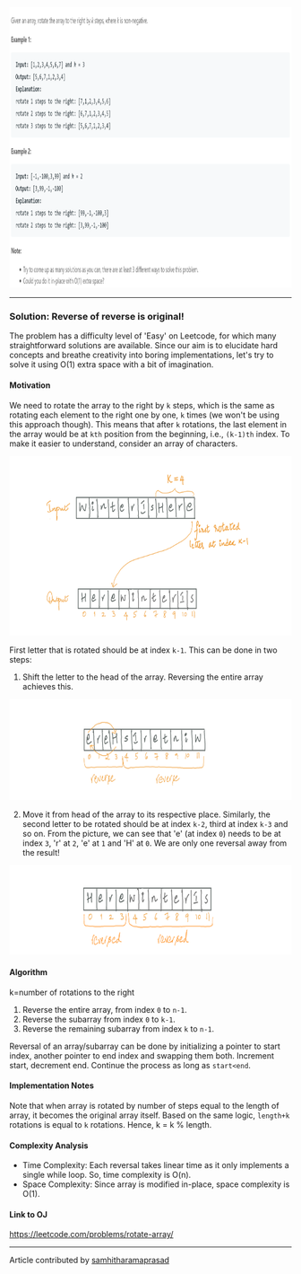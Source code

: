 <!-- Screenshot -->

<p align="center">
<img src="../../Images/Rotate-Array/screenshot.png" width="900" height="500">
</p>

<!-- Introduction -->

---
### Solution: Reverse of reverse is original! 
The problem has a difficulty level of 'Easy' on Leetcode, for which many straightforward solutions are available. Since our aim is to elucidate hard concepts and breathe creativity into boring implementations, let's try to solve it using O(1) extra space with a bit of imagination.

#### Motivation

<!-- basic motivation for the approach -->
We need to rotate the array to the right by `k` steps, which is the same as rotating each element to the right one by one, `k` times (we won't be using this approach though). This means that after `k` rotations, the last element in the array would be at `kth` position from the beginning, i.e., `(k-1)th` index. To make it easier to understand, consider an array of characters.

<p align="center">
<img src="../../Images/Rotate-Array/pic1.png" width="900" height="320">
</p>

First letter that is rotated should be at index `k-1`. This can be done in two steps:
1. Shift the letter to the head of the array. Reversing the entire array achieves this.
<p align="center">
<img src="../../Images/Rotate-Array/pic2.png" width="900" height="180">
</p>

2. Move it from head of the array to its respective place. 
 Similarly, the second letter to be rotated should be at index `k-2`, third at index `k-3` and so on. From the picture, we can see that  'e' (at index `0`) needs to be at index `3`, 'r' at `2`, 'e' at `1` and 'H' at `0`. We are only one reversal away from the result!
<p align="center">
<img src="../../Images/Rotate-Array/pic3.png" width="900" height="160">
</p>

#### Algorithm

<!-- stepwise algorithm details. May or may not include pseudo-code -->
k=number of rotations to the right
1. Reverse the entire array, from index `0` to `n-1`.
2. Reverse the subarray from index `0` to `k-1`.
3. Reverse the remaining subarray from index `k` to `n-1`.

Reversal of an array/subarray can be done by initializing a pointer to start index, another pointer to end index and swapping them both. Increment start, decrement end. Continue the process as long as `start<end`.

#### Implementation Notes

<!-- optional section -->
Note that when array is rotated by number of steps equal to the length of array, it becomes the original array itself. Based on the same logic, `length+k` rotations is equal to `k` rotations.
Hence, k = k % length.

#### Complexity Analysis

* Time Complexity: Each reversal takes linear time as it only implements a single while loop. So, time complexity is O(n).
* Space Complexity: Since array is modified in-place, space complexity is O(1).

#### Link to OJ

https://leetcode.com/problems/rotate-array/
<!-- Add link here if available -->

---
Article contributed by [samhitharamaprasad](https://github.com/samhitharamaprasad)
